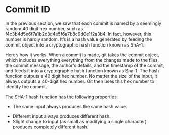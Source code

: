 # Commit ID

In the previous section, we saw that each commit is named by a seemingly random 40 digit hex number, such as f4c3b4d5e6f7a1b2c3d4e5f6a7b8c9d0e1f2a3b4. In fact, however, this number is hardly random. It’s is a hash value generated by feeding the commit object into a cryptographic hash function known as ShA-1.  


Here’s how it works. When a commit is made, git takes the commit object, which includes everything everything from the changes made to the files, the commit message, the author's details, and the timestamp of the commit, and feeds it into a cryptographic hash function known as Sha-1. The hash function outputs a 40 digit hex number. No matter the size of the input, it always outputs a 40-digit hex number. Git then uses this hex number to identify the commit. 

The SHA-1 hash function has the following properties:

- The same input always produces the same hash value. 
* Different input always produces different hash. 
* Slight change to input (as small as modifying a single character) produces completely different hash.

